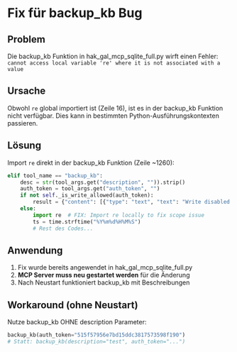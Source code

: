 # Fix für backup_kb Bug
## Problem
Die backup_kb Funktion in hak_gal_mcp_sqlite_full.py wirft einen Fehler:
`cannot access local variable 're' where it is not associated with a value`

## Ursache
Obwohl `re` global importiert ist (Zeile 16), ist es in der backup_kb Funktion nicht verfügbar.
Dies kann in bestimmten Python-Ausführungskontexten passieren.

## Lösung
Import `re` direkt in der backup_kb Funktion (Zeile ~1260):

```python
elif tool_name == "backup_kb":
    desc = str(tool_args.get("description", "")).strip()
    auth_token = tool_args.get("auth_token", "")
    if not self._is_write_allowed(auth_token):
        result = {"content": [{"type": "text", "text": "Write disabled."}]}
    else:
        import re  # FIX: Import re locally to fix scope issue
        ts = time.strftime("%Y%m%d%H%M%S")
        # Rest des Codes...
```

## Anwendung
1. Fix wurde bereits angewendet in hak_gal_mcp_sqlite_full.py
2. **MCP Server muss neu gestartet werden** für die Änderung
3. Nach Neustart funktioniert backup_kb mit Beschreibungen

## Workaround (ohne Neustart)
Nutze backup_kb OHNE description Parameter:
```python
backup_kb(auth_token="515f57956e7bd15ddc3817573598f190")
# Statt: backup_kb(description="test", auth_token="...")
```
